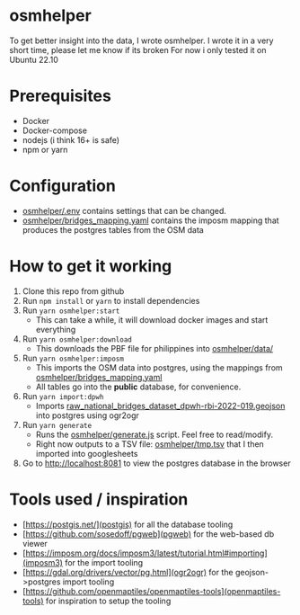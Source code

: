 # osmhelper
To get better insight into the data, I wrote osmhelper.
I wrote it in a very short time, please let me know if its broken
For now i only tested it on Ubuntu 22.10

# Prerequisites
- Docker
- Docker-compose
- nodejs (i think 16+ is safe)
- npm or yarn

# Configuration
- [osmhelper/.env](osmhelper/.env) contains settings that can be changed.
- [osmhelper/bridges_mapping.yaml](osmhelper/bridges_mapping.yaml) contains the imposm mapping that produces the postgres tables from the OSM data

# How to get it working
1. Clone this repo from github
2. Run `npm install` or `yarn` to install dependencies
3. Run `yarn osmhelper:start`
    - This can take a while, it will download docker images and start everything
4. Run `yarn osmhelper:download`
    - This downloads the PBF file for philippines into [osmhelper/data/](osmhelper/data/)
5. Run `yarn osmhelper:imposm`
    - This imports the OSM data into postgres, using the mappings from [osmhelper/bridges_mapping.yaml](osmhelper/bridges_mapping.yaml)
    - All tables go into the **public** database, for convenience.
6. Run `yarn import:dpwh`
    - Imports [raw_national_bridges_dataset_dpwh-rbi-2022-019.geojson](raw_national_bridges_dataset_dpwh-rbi-2022-019.geojson) into postgres using ogr2ogr
7. Run `yarn generate`
    - Runs the [osmhelper/generate.js](osmhelper/generate.js) script. Feel free to read/modify.
    - Right now outputs to a TSV file: [osmhelper/tmp.tsv](osmhelper/tmp.tsv) that I then imported into googlesheets
8. Go to [http://localhost:8081](http://localhost:8081) to view the postgres database in the browser

# Tools used / inspiration
- [https://postgis.net/](postgis) for all the database tooling
- [https://github.com/sosedoff/pgweb](pgweb) for the web-based db viewer
- [https://imposm.org/docs/imposm3/latest/tutorial.html#importing](imposm3) for the import tooling
- [https://gdal.org/drivers/vector/pg.html](ogr2ogr) for the geojson->postgres import tooling
- [https://github.com/openmaptiles/openmaptiles-tools](openmaptiles-tools) for inspiration to setup the tooling
